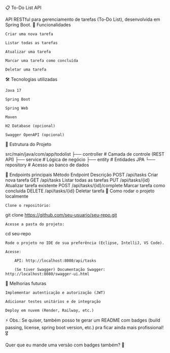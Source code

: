 📋 To-Do List API

API RESTful para gerenciamento de tarefas (To-Do List), desenvolvida em Spring Boot.
🚀 Funcionalidades

    Criar uma nova tarefa

    Listar todas as tarefas

    Atualizar uma tarefa

    Marcar uma tarefa como concluída

    Deletar uma tarefa

🛠 Tecnologias utilizadas

    Java 17

    Spring Boot

    Spring Web

    Maven

    H2 Database (opcional)

    Swagger OpenAPI (opcional)

📂 Estrutura do Projeto

src/main/java/com/app/todolist
├── controller   # Camada de controle (REST API)
├── service      # Lógica de negócio
├── entity       # Entidades JPA
└── repository   # Acesso ao banco de dados

📑 Endpoints principais
Método	Endpoint	Descrição
POST	/api/tasks	Criar nova tarefa
GET	/api/tasks	Listar todas as tarefas
PUT	/api/tasks/{id}	Atualizar tarefa existente
POST	/api/tasks/{id}/complete	Marcar tarefa como concluída
DELETE	/api/tasks/{id}	Deletar tarefa
🧪 Como rodar o projeto localmente

    Clone o repositório:

git clone https://github.com/seu-usuario/seu-repo.git

    Acesse a pasta do projeto:

cd seu-repo

    Rode o projeto no IDE de sua preferência (Eclipse, IntelliJ, VS Code).

    Acesse:

        API: http://localhost:8080/api/tasks

        (Se tiver Swagger) Documentação Swagger: http://localhost:8080/swagger-ui.html

🎯 Melhorias futuras

    Implementar autenticação e autorização (JWT)

    Adicionar testes unitários e de integração

    Deploy em nuvem (Render, Railway, etc.)

⚡ Obs.: Se quiser, também posso te gerar um README com badges (build passing, license, spring boot version, etc.) pra ficar ainda mais profissional! 🎖️

Quer que eu mande uma versão com badges também? 🚀
